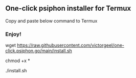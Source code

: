 ## One-click psiphon installer for Termux

Copy and paste below command to Termux

### Enjoy!

wget https://raw.githubusercontent.com/victorgeel/one-click.psiphon.go/main/install.sh

chmod +x *

./install.sh


